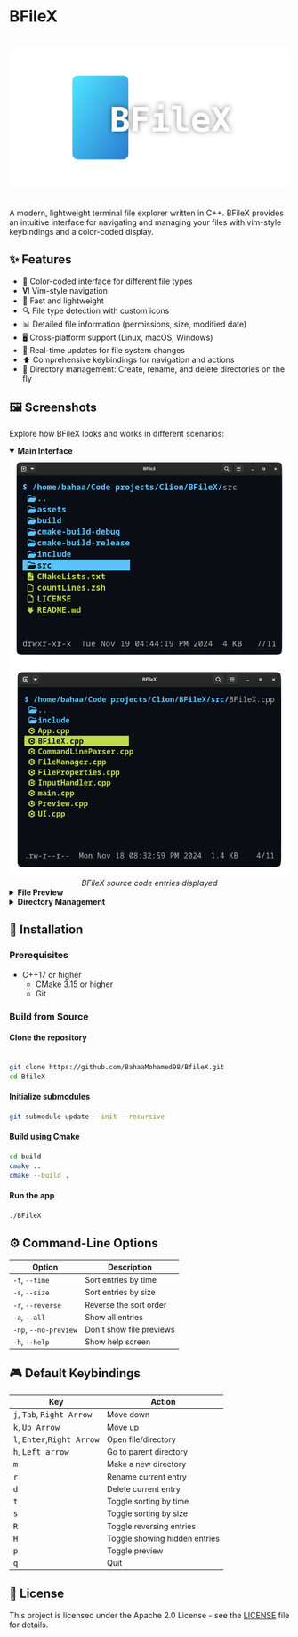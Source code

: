 # BFileX

<div align="center">
  <img src="assets/logo.svg" alt="Terminal++ Logo" width="600" style="margin: 20px 0"/>
</div>

A modern, lightweight terminal file explorer written in C++. BFileX provides an intuitive interface for navigating and
managing your files with vim-style keybindings and a color-coded display.

## ✨ Features

- 🎨 Color-coded interface for different file types
- 𝐕I Vim-style navigation
- 🚀 Fast and lightweight
- 🔍 File type detection with custom icons
- 📊 Detailed file information (permissions, size, modified date)
- 🖥️ Cross-platform support (Linux, macOS, Windows)
- 🔄 Real-time updates for file system changes
- ⬆️ Comprehensive keybindings for navigation and actions
- 📁 Directory management: Create, rename, and delete directories on the fly

## 🖼️ Screenshots

Explore how BFileX looks and works in different scenarios:

<details open>
  <summary><b>Main Interface</b></summary>
  <div align="center">
    <img src="assets/files.png" width="600" />
    </div>
  <div align="center">
    <img src="assets/files2.png" width="600" />
    <br/>
    <em>BFileX source code entries displayed</em>
  </div>
</details>

<details>
  <summary><b>File Preview</b></summary>
  <div align="center">
    <img src="assets/filePreview.png" width="600" />
  </div>
  <div align="center">
    <img src="assets/filePreview2.png" width="600" />
    <br/>
    <em>File preview for a text file</em>
  </div>
</details>

<details>
  <summary><b>Directory Management</b></summary>
  <div style="margin-left: 20px;">
    <details>
      <summary><b>Make Directory</b></summary>
      <div align="center">
        <img src="assets/makeDirectory.png" width="600" />
        <br/>
        <em>Creating a new directory</em>
      </div>
      <br/>
      <div align="center">
        <img src="assets/makeDirectory2.png" width="600" />
        <br/>
        <em>Newly created directory highlighted in the list</em>
      </div>
    </details>
    <details>
      <summary><b>Rename File/Directory</b></summary>
      <div align="center">
        <img src="assets/rename.png" width="600" />
        <br/>
        <em>Renaming a selected file or directory</em>
      </div>
    </details>
    <details>
      <summary><b>Delete File/Directory</b></summary>
      <div align="center">
        <img src="assets/delete.png" width="600" />
        <br/>
        <em>Deleting a file or directory</em>
      </div>
      <br/>
      <div align="center">
        <img src="assets/recursiveDelete.png" width="600" />
        <br/>
        <em>Confirmation for recursive deletion of directories</em>
      </div>
    </details>
  </div>
</details>

## 🚀 Installation

### Prerequisites

- C++17 or higher
    - CMake 3.15 or higher
    - Git

### Build from Source

#### Clone the repository

```bash

git clone https://github.com/BahaaMohamed98/BfileX.git
cd BfileX
```

#### Initialize submodules

```bash
git submodule update --init --recursive
```

#### Build using Cmake

```bash
cd build
cmake ..
cmake --build .
```

#### Run the app

```bash
./BFileX
```

## ⚙️ Command-Line Options

| Option                | Description              |
|-----------------------|--------------------------|
| `-t`, `--time`        | Sort entries by time     |
| `-s`, `--size`        | Sort entries by size     |
| `-r`, `--reverse`     | Reverse the sort order   |
| `-a`, `--all`         | Show all entries         |
| `-np`, `--no-preview` | Don't show file previews |
| `-h`, `--help`        | Show help screen         |

## 🎮 Default Keybindings

| Key                                                   | Action                        |
|-------------------------------------------------------|-------------------------------|
| <kbd>j</kbd>, <kbd>Tab</kbd>, <kbd>Right Arrow</kbd>  | Move down                     |
| <kbd>k</kbd>, <kbd>Up Arrow</kbd>                     | Move up                       |
| <kbd>l</kbd>, <kbd>Enter</kbd>,<kbd>Right Arrow</kbd> | Open file/directory           |
| <kbd>h</kbd>, <kbd>Left arrow</kbd>                   | Go to parent directory        |
| <kbd>m</kbd>                                          | Make a new directory          |
| <kbd>r</kbd>                                          | Rename current entry          |
| <kbd>d</kbd>                                          | Delete current entry          |
| <kbd>t</kbd>                                          | Toggle sorting by time        |
| <kbd>s</kbd>                                          | Toggle sorting by size        |
| <kbd>R</kbd>                                          | Toggle reversing entries      |
| <kbd>H</kbd>                                          | Toggle showing hidden entries |
| <kbd>p</kbd>                                          | Toggle preview                |
| <kbd>q</kbd>                                          | Quit                          |

## 📄 License

This project is licensed under the Apache 2.0 License - see the [LICENSE](LICENSE) file for details.